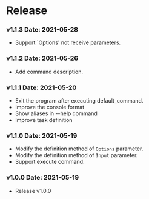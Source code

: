 # Release

### v1.1.3 Date: 2021-05-28
- Support `Options' not receive parameters.

### v1.1.2 Date: 2021-05-26
- Add command description.

### v1.1.1 Date: 2021-05-20
- Exit the program after executing default_command.
- Improve the console format
- Show aliases in --help command
- Improve task definition

### v1.1.0 Date: 2021-05-19
- Modify the definition method of `Options` parameter.
- Modify the definition method of `Input` parameter.
- Support execute command.

### v1.0.0 Date: 2021-05-19
- Release v1.0.0
